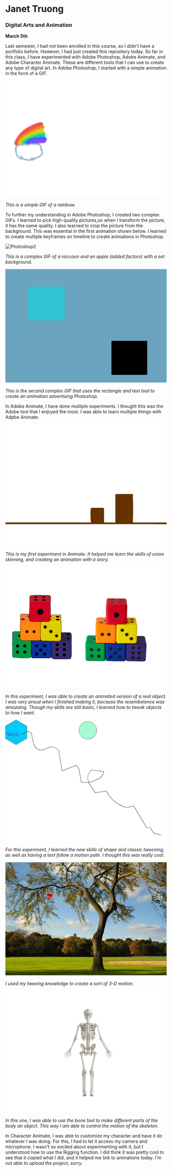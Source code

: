 # Janet Truong

### Digital Arts and Animation

**March 5th**

Last semester, I had not been enrolled in this course, so I didn't have a portfolio before. However, I had just created this repository today. So far in this class, I have experimented with Adobe Photoshop, Adobe Animate, and Adobe Character Animate. These are different tools that I can use to create any type of digital art. In Adobe Photoshop, I started with a simple animation in the form of a GIF.

![Photoshop1](/Experimenting2.gif)

_This is a simple GIF of a rainbow._

To further my understanding in Adobe Photoshop, I created two complex GIFs. I learned to pick high-quality pictures,so when I transform the picture, it has the same quality. I also learned to crop the picture from the background. This was essential in the first animation shown below. I learned to create mulitple keyframes on timeline to create animations in Photoshop. 

![Photoshop2](/Experimenting4.gif)

_This is a complex GIF of a raccoon and an apple (added factors) with a set background._

![Photoshop3](/Experimenting5.gif)

_This is the second complex GIF that uses the rectangle and text tool to create an animation advertising Photoshop._

In Adobe Animate, I have done mulitple experiments. I thought this was the Adobe tool that I enjoyed the most. I was able to learn multiple things with Adpbe Animate.

![Animate1](/Experiment1Animate.gif)

_This is my first experiment in Animate. It helped me learn the skills of onion skinning, and creating an animation with a story._

![Animate2](/Experiment2Animate.gif)

_In this experiment, I was able to create an animated version of a real object. I was very proud when I finished making it, because the resembelence was amazaing. Though my skills are still basic, I learned how to tweak objects to how I want._

![Animate3](/ExperimentAnimate3.gif)

_For this experiment, I learned the new skills of shape and classic tweening, as well as having a text follow a motion path. I thought this was really cool._

![Animate4](/Experiment4.gif)

_I used my tweeing knowledge to create a sort of 3-D motion._

![Animate5](/ExperimentAnimate7.gif)

_In this one, I was able to use the bone tool to make different parts of the body an object. This way I am able to control the motion of the skeleton._

In Character Animate, I was able to customize my character and have it do whatever I was doing. For this, I had to let it access my camera and microphone. I wasn't so excited about experimenting with it, but I understood how to use the Rigging function. I did think it was pretty cool to see that it copied what I did, and it helped me link to animations today. 
_I'm not able to upload the project, sorry._
